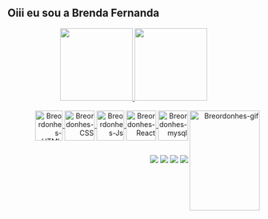 ## Oiii eu sou a Brenda Fernanda 
<div align="center">
  <a href="https://github.com/BreordonhesDev">
  <img height="145em" src="https://github-readme-stats.vercel.app/api?username=BreordonhesDev&show_icons=true&theme=dark&include_all_commits=true&count_private=true"/>
  <img height="145em" src="https://github-readme-stats.vercel.app/api/top-langs/?username=BreordonhesDev&layout=compact&langs_count=7&theme=dark"/>
</div>
<div  align="right" style="display: inline_block"><br>
  <img align="center" alt="Breordonhes-HTML" height="60" width="55" src="https://img.icons8.com/nolan/64/html-5.png"/>
  <img align="center" alt="Breordonhes-CSS" height="60" width="60" src="https://img.icons8.com/nolan/64/html-filetype.png"/>
  <img align="center" alt="Breordonhes-Js" height="60" width="55" src="https://img.icons8.com/nolan/64/javascript.png"/>
  <img align="center" alt="Breordonhes-React" height="60" width="60" src="https://img.icons8.com/nolan/64/react-native.png"/>
  <img align="center" alt="Breordonhes-mysql" height="60" width="60" src="https://img.icons8.com/nolan/64/mysql.png"/>
  <img align="right" alt="Breordonhes-gif" height="200" width="140" src="https://i.picasion.com/pic92/5a4ee5e1f67b4b26164c4dd8776e9018.gif">
  </div>
  
  ##
  
  <div  align="right">
    <a href="https://www.instagram.com/breferord/" height="40" width="40" target="_blank"><img src="https://img.icons8.com/nolan/64/instagram-new.png"/></a>
    <a href = "mailto:bordonhes.fer@gmail.com" height="60" width="60"> <img src="https://img.icons8.com/nolan/64/secured-letter.png"/></a>
    <a href="https://www.linkedin.com/in/brenda-fernanda-ordonhes/" height="60" width="60" target="_blank"><img src="https://img.icons8.com/nolan/64/linkedin.png" target="_blank"></a>
    <a href="https://wa.me/5511943175178" height="60" width="60"><img src="https://img.icons8.com/nolan/64/whatsapp.png" target="_blank">
    </a>
    
  </div>
